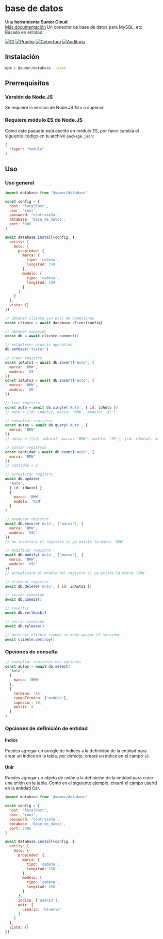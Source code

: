 # base de datos

Una **herramienta Sumor Cloud**.  
[Más documentación](https://sumor.cloud/database)
Un conector de base de datos para MySQL, etc. Basado en entidad.

[![CI](https://github.com/sumor-cloud/database/actions/workflows/ci.yml/badge.svg)](https://github.com/sumor-cloud/database/actions/workflows/ci.yml)
[![Prueba](https://github.com/sumor-cloud/database/actions/workflows/ut.yml/badge.svg)](https://github.com/sumor-cloud/database/actions/workflows/ut.yml)
[![Cobertura](https://github.com/sumor-cloud/database/actions/workflows/coverage.yml/badge.svg)](https://github.com/sumor-cloud/database/actions/workflows/coverage.yml)
[![Auditoría](https://github.com/sumor-cloud/database/actions/workflows/audit.yml/badge.svg)](https://github.com/sumor-cloud/database/actions/workflows/audit.yml)

## Instalación

```bash
npm i @sumor/database --save
```

## Prerrequisitos

### Versión de Node.JS

Se requiere la versión de Node.JS 16.x o superior

### Requiere módulo ES de Node.JS

Como este paquete está escrito en módulo ES, por favor cambia el siguiente código en tu archivo `package.json`:

```json
{
  "type": "module"
}
```

## Uso

### Uso general

```js
import database from '@sumor/database'

const config = {
  host: 'localhost',
  user: 'root',
  password: 'Contraseña',
  database: 'base_de_datos',
  port: 3306
}

await database.install(config, {
  entity: {
    Auto: {
      propiedad: {
        marca: {
          tipo: 'cadena',
          longitud: 100
        },
        modelo: {
          tipo: 'cadena',
          longitud: 100
        }
      }
    }
  },
  vista: {}
})

// obtener cliente con pool de conexiones
const cliente = await database.client(config)

// obtener conexión
const db = await cliente.connect()

// establecer usuario operativo
db.setUser('tester')

// crear registro
const idAuto1 = await db.insert('Auto', {
  marca: 'BMW',
  modelo: 'X5'
})
const idAuto2 = await db.insert('Auto', {
  marca: 'BMW',
  modelo: 'X6'
})

// leer registro
const auto = await db.single('Auto', { id: idAuto })
// auto = {id: idAuto1, marca: 'BMW', modelo: 'X5'}

// consultar registros
const autos = await db.query('Auto', {
  marca: 'BMW'
})
// autos = [{id: idAuto1, marca: 'BMW', modelo: 'X5'}, {id: idAuto2, marca: 'BMW', modelo: 'X6'}]

// contar registros
const cantidad = await db.count('Auto', {
  marca: 'BMW'
})
// cantidad = 2

// actualizar registro
await db.update(
  'Auto',
  { id: idAuto1 },
  {
    marca: 'BMW',
    modelo: 'X5M'
  }
)

// asegurar registro
await db.ensure('Auto', ['marca'], {
  marca: 'BMW',
  modelo: 'X5C'
})
// no insertará el registro si ya existe la marca 'BMW'

// modificar registro
await db.modify('Auto', ['marca'], {
  marca: 'BMW',
  modelo: 'X5C'
})
// actualizará el modelo del registro si ya existe la marca 'BMW'

// eliminar registro
await db.delete('Auto', { id: idAuto1 })

// cerrar conexión
await db.commit()

// revertir
await db.rollback()

// cerrar conexión
await db.release()

// destruir cliente cuando se deba apagar el servidor
await cliente.destroy()
```

### Opciones de consulta

```js
// consultar registros con opciones
const autos = await db.select(
  'Auto',
  {
    marca: 'BMW'
  },
  {
    término: 'X5',
    rangoTérmino: ['modelo'],
    superior: 10,
    omitir: 0
  }
)
```

### Opciones de definición de entidad

#### Índice

Puedes agregar un arreglo de índices a la definición de la entidad para crear un índice en la tabla, por defecto, creará un índice en el campo `id`.

#### Unir

Puedes agregar un objeto de unión a la definición de la entidad para crear una unión en la tabla.
Como en el siguiente ejemplo, creará el campo userId en la entidad Car.

```js
import database from '@sumor/database'

const config = {
  host: 'localhost',
  user: 'root',
  password: 'Contraseña',
  database: 'base_de_datos',
  port: 3306
}

await database.install(config, {
  entity: {
    Auto: {
      propiedad: {
        marca: {
          tipo: 'cadena',
          longitud: 100
        },
        modelo: {
          tipo: 'cadena',
          longitud: 100
        }
      },
      índice: ['userId'],
      unir: {
        usuario: 'Usuario'
      }
    }
  },
  vista: {}
})
```
